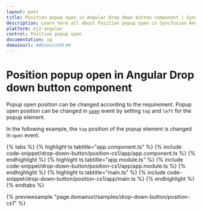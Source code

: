 ```yaml
---
layout: post
title: Position popup open in Angular Drop down button component | Syncfusion
description: Learn here all about Position popup open in Syncfusion Angular Drop down button component of Syncfusion Essential JS 2 and more.
platform: ej2-angular
control: Position popup open 
documentation: ug
domainurl: ##DomainURL##
---
```


# Position popup open in Angular Drop down button component

Popup open position can be changed according to the requirement. Popup open position can be changed in [`open`](https://ej2.syncfusion.com/angular/documentation/api/drop-down-button#open) event by setting `top` and `left` for the popup element.

In the following example, the `top` position of the popup element is changed in `open` event.

{% tabs %}
{% highlight ts tabtitle="app.component.ts" %}
{% include code-snippet/drop-down-button/position-cs1/app/app.component.ts %}
{% endhighlight %}
{% highlight ts tabtitle="app.module.ts" %}
{% include code-snippet/drop-down-button/position-cs1/app/app.module.ts %}
{% endhighlight %}
{% highlight ts tabtitle="main.ts" %}
{% include code-snippet/drop-down-button/position-cs1/app/main.ts %}
{% endhighlight %}
{% endtabs %}
  
{% previewsample "page.domainurl/samples/drop-down-button/position-cs1" %}